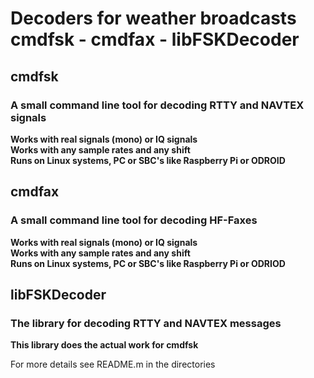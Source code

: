 # Decoders for weather broadcasts<br> cmdfsk - cmdfax - libFSKDecoder

##  cmdfsk

<h3>A small command line tool for decoding RTTY and NAVTEX signals</h3>

**Works with real signals (mono) or IQ signals**<br>
**Works with any sample rates and any shift**<br>
**Runs on Linux systems, PC or SBC's like Raspberry Pi or ODROID**

##  cmdfax
<h3>A small command line tool for decoding HF-Faxes</h3>

**Works with real signals (mono) or IQ signals**<br>
**Works with any sample rates and any shift**<br>
**Runs on Linux systems, PC or SBC's like Raspberry Pi or ODRIOD**


##  libFSKDecoder
<h3>The library for decoding RTTY and NAVTEX messages</h3>

**This library does the actual work for cmdfsk**

For more details see README.m in the directories
